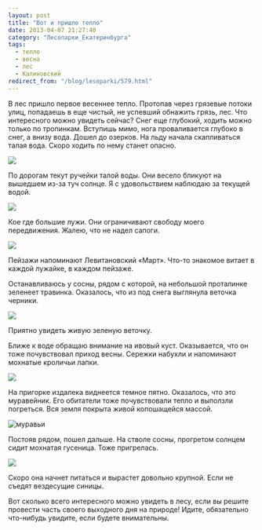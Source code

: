 ```yaml
---
layout: post
title: "Вот и пришло тепло"
date: 2013-04-07 21:27:40
category: "Лесопарки_Екатеринбурга"
tags:
  - тепло
  - весна
  - лес
  - Калиновский
redirect_from: "/blog/lesoparki/579.html"
---
```

В лес пришло первое весеннее тепло. Протопав через грязевые потоки улиц,
попадаешь в еще чистый, не успевший обнажить грязь, лес. Что интересного
можно увидеть сейчас? Снег еще глубокий, ходить можно только по
тропинкам. Вступишь мимо, нога проваливается глубоко в снег, а внизу
вода. Дошел до озерков. На льду начала скапливаться талая вода. Скоро
ходить по нему станет опасно.

![](http://fishingguru.ru/uploads/images/00/00/01/2013/04/07/8ff959.jpg)

По дорогам текут ручейки талой воды. Они весело бликуют на вышедшем
из-за туч солнце. Я с удовольствием наблюдаю за текущей водой.

![](http://fishingguru.ru/uploads/images/00/00/01/2013/04/07/c904de.jpg)

Кое где большие лужи. Они ограничивают свободу моего передвижения.
Жалею, что не надел сапоги.

![](http://fishingguru.ru/uploads/images/00/00/01/2013/04/07/08cf73.jpg)

Пейзажи напоминают Левитановский «Март». Что-то знакомое витает в каждой
лужайке, в каждом пейзаже.

Останавливаюсь у сосны, рядом с которой, на небольшой проталинке
зеленеет травинка. Оказалось, что из под снега выглянула веточка
черники.

![](http://fishingguru.ru/uploads/images/00/00/01/2013/04/07/ce7725.jpg)

Приятно увидеть живую зеленую веточку.

Ближе к воде обращаю внимание на ивовый куст. Оказывается, что он тоже
почувствовал приход весны. Сережки набухли и напоминают мохнатые
кроличьи лапки.

![](http://fishingguru.ru/uploads/images/00/00/01/2013/04/07/45b43e.jpg)

На пригорке издалека виднеется темное пятно. Оказалось, что это
муравейник. Его обитатели тоже почувствовали тепло и выползли погреться.
Вся земля покрыта живой копошащейся массой.

![муравьи](http://fishingguru.ru/uploads/images/00/00/01/2013/04/07/e28461.jpg)

Постояв рядом, пошел дальше. На стволе сосны, прогретом солнцем сидит
мохнатая гусеница. Тоже пригрелась.

![](http://fishingguru.ru/uploads/images/00/00/01/2013/04/07/e652f2.jpg)

Скоро она начнет питаться и вырастет довольно крупной. Если не съедят
вездесущие синицы.

Вот сколько всего интересного можно увидеть в лесу, если вы решите
провести часть своего выходного дня на природе! Идите, обязательно
что-нибудь увидите, если будете внимательны.
